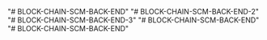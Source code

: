 "# BLOCK-CHAIN-SCM-BACK-END" 
"# BLOCK-CHAIN-SCM-BACK-END-2" 
"# BLOCK-CHAIN-SCM-BACK-END-3" 
"# BLOCK-CHAIN-SCM-BACK-END" 
"# BLOCK-CHAIN-SCM-BACK-END" 
